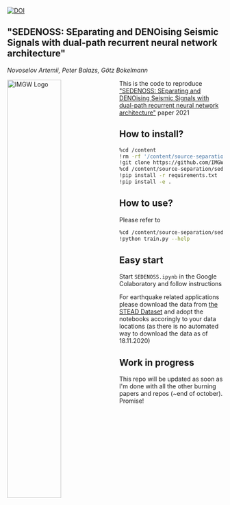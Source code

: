 [![DOI](https://zenodo.org/badge/288950002.svg)](https://zenodo.org/badge/latestdoi/288950002)

## "SEDENOSS: SEparating and DENOising Seismic Signals with dual-path recurrent neural network architecture" 
_Novoselov Artemii, Peter Balazs, G&ouml;tz Bokelmann_

<img src="https://img.univie.ac.at/fileadmin/user_upload/i_img/documents_imgw/graphic/logo_imgw_color_with_text_2100x660.png"
     alt="IMGW Logo"
     style="float: left; margin-right: 10px;" width=50%/>

This is the code to reproduce ["SEDENOSS: SEparating and DENOising Seismic Signals with dual-path recurrent neural network architecture"](https://www.essoar.org/doi/10.1002/essoar.10504944.2) paper 2021

## How to install?
```bash
%cd /content
!rm -rf '/content/source-separation/'
!git clone https://github.com/IMGW-univie/source-separation.git
%cd /content/source-separation/sedenoss
!pip install -r requirements.txt
!pip install -e .
```

## How to use?
Please refer to
```bash
%cd /content/source-separation/sedenoss/sedenoss
!python train.py --help
```

## Easy start
Start `SEDENOSS.ipynb` in the Google Colaboratory and follow instructions

For earthquake related applications please download the data from [the STEAD Dataset](https://github.com/smousavi05/STEAD) and adopt the notebooks accoringly to your data locations (as there is no automated way to download the data as of 18.11.2020)

## Work in progress
This repo will be updated as soon as I'm done with all the other burning papers and repos (~end of october). Promise!
